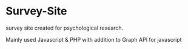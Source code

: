 Survey-Site
===========

survey site created for psychological research.

Mainly used Javascript & PHP with addition to Graph API for javascript
